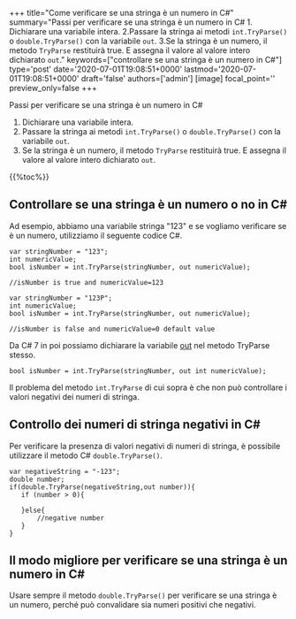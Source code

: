 +++
title="Come verificare se una stringa è un numero in C#"
summary="Passi per verificare se una stringa è un numero in C# 1. Dichiarare una variabile intera. 2.Passare la stringa ai metodi `int.TryParse()` o `double.TryParse()` con la variabile `out`. 3.Se la stringa è un numero, il metodo `TryParse` restituirà true. E assegna il valore al valore intero dichiarato `out`."
keywords=["controllare se una stringa è un numero in C#"]
type='post'
date='2020-07-01T19:08:51+0000'
lastmod='2020-07-01T19:08:51+0000'
draft='false'
authors=['admin']
[image]
focal_point=''
preview_only=false
+++

Passi per verificare se una stringa è un numero in C#

1. Dichiarare una variabile intera.
2. Passare la stringa ai metodi `int.TryParse()` o `double.TryParse()` con la variabile `out`.
3. Se la stringa è un numero, il metodo `TryParse` restituirà true. E assegna il valore al valore intero dichiarato `out`.

{{%toc%}}

## Controllare se una stringa è un numero o no in C# 

Ad esempio, abbiamo una variabile stringa "123" e se vogliamo verificare se è un numero, utilizziamo il seguente codice C#.

```
var stringNumber = "123";
int numericValue;
bool isNumber = int.TryParse(stringNumber, out numericValue);

//isNumber is true and numericValue=123

var stringNumber = "123P";
int numericValue;
bool isNumber = int.TryParse(stringNumber, out numericValue);

//isNumber is false and numericValue=0 default value

```

Da C# 7 in poi possiamo dichiarare la variabile [out](https://www.arungudelli.com/tutorial/c-sharp/difference-between-ref-and-out-parameters-in-c-sharp/) nel metodo TryParse stesso.

```
bool isNumber = int.TryParse(stringNumber, out int numericValue);

```

Il problema del metodo `int.TryParse` di cui sopra è che non può controllare i valori negativi dei numeri di stringa.

## Controllo dei numeri di stringa negativi in C# 

Per verificare la presenza di valori negativi di numeri di stringa, è possibile utilizzare il metodo C# `double.TryParse()`.

```
var negativeString = "-123";
double number;
if(double.TryParse(negativeString,out number)){
   if (number > 0){

   }else{
       //negative number 
   }   
}
```

## Il modo migliore per verificare se una stringa è un numero in C# 

Usare sempre il metodo `double.TryParse()` per verificare se una stringa è un numero, perché può convalidare sia numeri positivi che negativi.